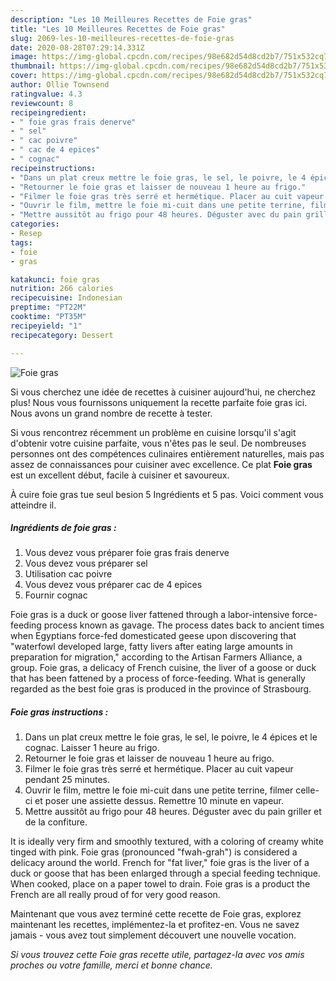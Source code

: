 ```yaml
---
description: "Les 10 Meilleures Recettes de Foie gras"
title: "Les 10 Meilleures Recettes de Foie gras"
slug: 2069-les-10-meilleures-recettes-de-foie-gras
date: 2020-08-28T07:29:14.331Z
image: https://img-global.cpcdn.com/recipes/98e682d54d8cd2b7/751x532cq70/foie-gras-photo-principale-de-la-recette.jpg
thumbnail: https://img-global.cpcdn.com/recipes/98e682d54d8cd2b7/751x532cq70/foie-gras-photo-principale-de-la-recette.jpg
cover: https://img-global.cpcdn.com/recipes/98e682d54d8cd2b7/751x532cq70/foie-gras-photo-principale-de-la-recette.jpg
author: Ollie Townsend
ratingvalue: 4.3
reviewcount: 8
recipeingredient:
- " foie gras frais denerve"
- " sel"
- " cac poivre"
- " cac de 4 epices"
- " cognac"
recipeinstructions:
- "Dans un plat creux mettre le foie gras, le sel, le poivre, le 4 épices et le cognac. Laisser 1 heure au frigo."
- "Retourner le foie gras et laisser de nouveau 1 heure au frigo."
- "Filmer le foie gras très serré et hermétique. Placer au cuit vapeur pendant 25 minutes."
- "Ouvrir le film, mettre le foie mi-cuit dans une petite terrine, filmer celle-ci et poser une assiette dessus. Remettre 10 minute en vapeur."
- "Mettre aussitôt au frigo pour 48 heures. Déguster avec du pain griller et de la confiture."
categories:
- Resep
tags:
- foie
- gras

katakunci: foie gras 
nutrition: 266 calories
recipecuisine: Indonesian
preptime: "PT22M"
cooktime: "PT35M"
recipeyield: "1"
recipecategory: Dessert

---
```



![Foie gras](https://img-global.cpcdn.com/recipes/98e682d54d8cd2b7/751x532cq70/foie-gras-photo-principale-de-la-recette.jpg)

Si vous cherchez une idée de recettes à cuisiner aujourd'hui, ne cherchez plus! Nous vous fournissons uniquement la recette parfaite foie gras ici. Nous avons un grand nombre de recette à tester.

Si vous rencontrez récemment un problème en cuisine lorsqu'il s'agit d'obtenir votre cuisine parfaite, vous n'êtes pas le seul. De nombreuses personnes ont des compétences culinaires entièrement naturelles, mais pas assez de connaissances pour cuisiner avec excellence. Ce plat <strong> Foie gras </strong> est un excellent début, facile à cuisiner et savoureux.

<!--inarticleads1-->

À cuire foie gras tue seul besion 5 Ingrédients et 5 pas. Voici comment vous atteindre il.

##### Ingrédients de foie gras :

1. Vous devez vous préparer  foie gras frais denerve
1. Vous devez vous préparer  sel
1. Utilisation  cac poivre
1. Vous devez vous préparer  cac de 4 epices
1. Fournir  cognac


Foie gras is a duck or goose liver fattened through a labor-intensive force-feeding process known as gavage. The process dates back to ancient times when Egyptians force-fed domesticated geese upon discovering that &#34;waterfowl developed large, fatty livers after eating large amounts in preparation for migration,&#34; according to the Artisan Farmers Alliance, a group. Foie gras, a delicacy of French cuisine, the liver of a goose or duck that has been fattened by a process of force-feeding. What is generally regarded as the best foie gras is produced in the province of Strasbourg. 

<!--inarticleads2-->

##### Foie gras instructions :

1. Dans un plat creux mettre le foie gras, le sel, le poivre, le 4 épices et le cognac. Laisser 1 heure au frigo.
1. Retourner le foie gras et laisser de nouveau 1 heure au frigo.
1. Filmer le foie gras très serré et hermétique. Placer au cuit vapeur pendant 25 minutes.
1. Ouvrir le film, mettre le foie mi-cuit dans une petite terrine, filmer celle-ci et poser une assiette dessus. Remettre 10 minute en vapeur.
1. Mettre aussitôt au frigo pour 48 heures. Déguster avec du pain griller et de la confiture.


It is ideally very firm and smoothly textured, with a coloring of creamy white tinged with pink. Foie gras (pronounced &#34;fwah-grah&#34;) is considered a delicacy around the world. French for &#34;fat liver,&#34; foie gras is the liver of a duck or goose that has been enlarged through a special feeding technique. When cooked, place on a paper towel to drain. Foie gras is a product the French are all really proud of for very good reason. 

<!--inarticleads1-->

<p>
Maintenant que vous avez terminé cette recette de Foie gras, explorez maintenant les recettes, implémentez-la et profitez-en. Vous ne savez jamais - vous avez tout simplement découvert une nouvelle vocation.
</p>

<p>
<i>Si vous trouvez cette Foie gras recette utile, partagez-la avec vos amis proches ou votre famille, merci et bonne chance.</i>
</p>
